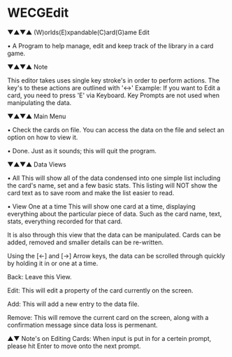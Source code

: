 # WECGEdit

▼▲▼▲ (W)orlds(E)xpandable(C)ard(G)ame Edit

• A Program to help manage, edit and keep track of the library in a card game.

▼▲▼▲ Note

This editor takes uses single key stroke's in order to perform actions.
The key's to these actions are outlined with '<->'
Example: If you want to Edit a card, you need to press 'E' via Keyboard.
Key Prompts are not used when manipulating the data.
  
▼▲▼▲ Main Menu

• Check the cards on file.
You can access the data on the file and select an option on how to view it.

• Done.
Just as it sounds; this will quit the program.
  
▼▲▼▲ Data Views

• All
This will show all of the data condensed into one simple list including the card's name, set and a few basic stats.
This listing will NOT show the card text as to save room and make the list easier to read.

• View One at a time
This will show one card at a time, displaying everything about the particular piece of data. Such as the card name, text, stats, everything recorded for that card.
  
It is also through this view that the data can be manipulated. Cards can be added, removed and smaller details can be re-written.

Using the [←] and [→] Arrow keys, the data can be scrolled through quickly by holding it in or one at a time.

Back: Leave this View.

Edit: This will edit a property of the card currently on the screen.

Add: This will add a new entry to the data file.

Remove: This will remove the current card on the screen, along with a confirmation message since data loss is permenant.
  
▲▼ Note's on Editing Cards: When input is put in for a certein prompt, please hit Enter to move onto the next prompt.

